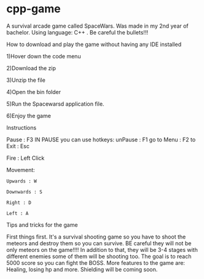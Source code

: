 # cpp-game
A survival arcade game called SpaceWars. Was made in my 2nd year of bachelor. Using language: C++ . Be careful the bullets!!!

How to download and play the game without having any IDE installed

1)Hover down the code menu


2)Download the zip


3)Unzip the file


4)Open the bin folder


5)Run the Spacewarsd application file.


6)Enjoy the game


Instructions

  Pause : F3
      IN PAUSE you can use hotkeys:
           unPause : F1
           go to Menu : F2
           to Exit : Esc

  Fire : Left Click


  Movement:

    Upwards : W

    Downwards : S

    Right : D

    Left : A
    
    
Tips and tricks for the game


First things first. It's a survival shooting game so you have to shoot the meteors and destroy them so you can survive. 
BE careful they will not be only meteors on the game!!!! 
In addition to that, they will be 3-4 stages with different enemies some of them will be shooting too. 
The goal is to reach 5000 score so you can fight the BOSS. 
More features to the game are: Healing, losing hp and more. Shielding will be coming soon.
